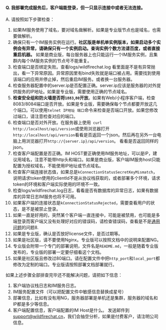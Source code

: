 #### Q. 我部署完成服务后，客户端能登录，但一只显示连接中或者无法连接。
A. 请按照如下步骤检查：

1. 如果IM服务使用了域名，要对域名做解析。如果是专业版节点也是域名，也需要做解析。
2. 确保只有一个IM服务实例在运行。**社区版是单机单实例版本，如果启动多个实例会有异常，请确保只有一个实例启动。查询实例个数方法请百度，或者直接重启机器。** 如果是商业版，每台服务器上也只能运行一个IM服务实例，且集群内每个IM服务实例的节点号不能重复。
3. 检查端口是否绑定失败。查看logs/wildfirechat.log 看里面是不是有异常抛出，看一下异常原因。异常原因里有bind失败就是端口被占用。需要找到使用该端口的应用并停止掉，然后重启IM服务。或者换一台服务器。
4. 检查服务器配置中的server.ip是否配置正确。server.ip应该是服务器的对外提供服务的IP地址。如果是专业版，需要使用正确的节点域名。
5. **检查安全组和防火墙是否将```1883```,```80```开放**。如果有Web/小程序客户端，检查8083/8084端口是否开放。如果是专业版，需要确保每个节点都要开放这几个端口。可以使用```telnet IP地址 端口```命令来检查是否端口开放。如果您修改过端口，请注意检查对应的端口。
6. 检查端口是否对外开放。在服务器上使用``` curl http://localhost/api/version```或使用浏览器打开```http://localhost/api/version```看看是否返回一个json。然后再在另外一台电脑上用浏览器打开```http://{server.ip}/api/version```。 看看是否返回同样的json。
7. 检查客户端配置是否正确。IM HOST要正确使用IM服务地址，可以是IP，建议用域名，注意不能带http头和端口。如果是商业版，客户端IM服务host只能配置为授权域名，不能使用IP地址或节点域名。
8. 检查客户端连接状态值，如果总是```kConnectionStatusSecretKeyMismatch```，说明请求token使用的clientId不是从协议栈获取的，或者部署多个环境，请求token的环境和客户端实际使用的环境不一致。
9. 检查logs/wildfirechat.log日志，看看是否有数据库的异常日志，如果有数据库的异常日志IM服务也将不可用。
10. 如果客户端的连接状态是```kConnectionStatusRejected```，需要查看用户的状态，是不是被禁止登录。
11. 如果一直是好用的，突然某个客户端一直连接中，可能是被禁用，也可能是多端登录而客户端又没有处理好对应的错误码，请检查错误码，查看是不是[通用问题](../general.md)的问题8.
12. 如果是专业版，确认是否放好license文件，是否过期等。
13. 如果是社区版，请不要使用Nginx。专业版可以按照文档中的说明来配置NG。
14. 专业版会附带一个专门的部署说明，文件名是```README.md```，一般是随着专业版发布的，专业版的部署一定要仔细看这个文档。
15. 如果是社区版且修改过80端口。请在配置文件中把```http_port```和```local_port```都修改为定制的端口。专业版请按照部署文档部署就行。

如果上述步骤全部排查完毕还不能解决问题，请把如下信息：
1. 客户端协议栈日志和IM服务日志。
2. IM服务配置文件（可以把配置文件中敏感信息替换成星号）
3. 部署信息，比如有没有用NG，服务器部署是单机还是集群，服务器的域名和IP都是多少等信息。
4. 客户端配置信息，客户端配置的IM Host是什么。
发送邮件到 [support@wildfirechat.cn](mailto:support@wildfirechat.cn)，我们会抽空分析，如果是付费客户，请注明公司信息。

